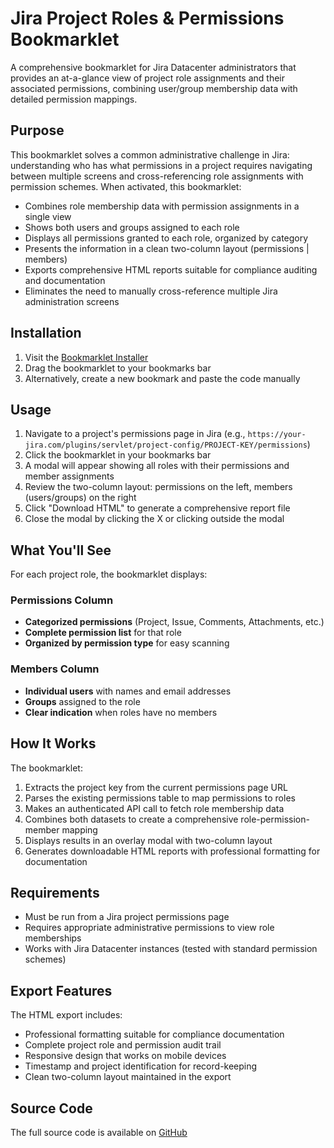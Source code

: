 # Jira Project Roles & Permissions Bookmarklet

A comprehensive bookmarklet for Jira Datacenter administrators that provides an at-a-glance view of project role assignments and their associated permissions, combining user/group membership data with detailed permission mappings.

## Purpose

This bookmarklet solves a common administrative challenge in Jira: understanding who has what permissions in a project requires navigating between multiple screens and cross-referencing role assignments with permission schemes. When activated, this bookmarklet:

- Combines role membership data with permission assignments in a single view
- Shows both users and groups assigned to each role
- Displays all permissions granted to each role, organized by category
- Presents the information in a clean two-column layout (permissions | members)
- Exports comprehensive HTML reports suitable for compliance auditing and documentation
- Eliminates the need to manually cross-reference multiple Jira administration screens

## Installation

1. Visit the [Bookmarklet Installer](https://austegard.com/bookmarklet-installer.html?bookmarklet=jira_project_role_permissions_and_users.js)
2. Drag the bookmarklet to your bookmarks bar
3. Alternatively, create a new bookmark and paste the code manually

## Usage

1. Navigate to a project's permissions page in Jira (e.g., `https://your-jira.com/plugins/servlet/project-config/PROJECT-KEY/permissions`)
2. Click the bookmarklet in your bookmarks bar
3. A modal will appear showing all roles with their permissions and member assignments
4. Review the two-column layout: permissions on the left, members (users/groups) on the right
5. Click "Download HTML" to generate a comprehensive report file
6. Close the modal by clicking the X or clicking outside the modal

## What You'll See

For each project role, the bookmarklet displays:

### Permissions Column
- **Categorized permissions** (Project, Issue, Comments, Attachments, etc.)
- **Complete permission list** for that role
- **Organized by permission type** for easy scanning

### Members Column  
- **Individual users** with names and email addresses
- **Groups** assigned to the role
- **Clear indication** when roles have no members

## How It Works

The bookmarklet:
1. Extracts the project key from the current permissions page URL
2. Parses the existing permissions table to map permissions to roles
3. Makes an authenticated API call to fetch role membership data
4. Combines both datasets to create a comprehensive role-permission-member mapping
5. Displays results in an overlay modal with two-column layout
6. Generates downloadable HTML reports with professional formatting for documentation

## Requirements

- Must be run from a Jira project permissions page
- Requires appropriate administrative permissions to view role memberships
- Works with Jira Datacenter instances (tested with standard permission schemes)

## Export Features

The HTML export includes:
- Professional formatting suitable for compliance documentation
- Complete project role and permission audit trail
- Responsive design that works on mobile devices
- Timestamp and project identification for record-keeping
- Clean two-column layout maintained in the export

## Source Code

The full source code is available on [GitHub](https://github.com/oaustegard/bookmarklets/blob/main/jira_project_role_permissions_and_users.js)
